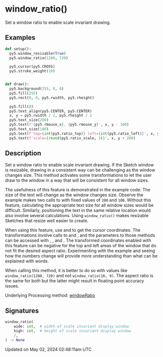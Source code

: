 # window_ratio()

Set a window ratio to enable scale invariant drawing.

## Examples

<div class="example-table">

<div class="example-row"><div class="example-cell-image">

</div><div class="example-cell-code">

```python
def setup():
  py5.window_resizable(True)
  py5.window_ratio(1280, 720)

  py5.cursor(py5.CROSS)
  py5.stroke_weight(10)


def draw():
  py5.background(255, 0, 0)
  py5.fill(255)
  py5.rect(0, 0, py5.rwidth, py5.rheight)

  py5.fill(0)
  py5.text_align(py5.CENTER, py5.CENTER)
  x, y = py5.rwidth / 2, py5.rheight / 2
  py5.text_size(200)
  py5.text(f'{py5.rmouse_x}, {py5.rmouse_y}', x, y - 100)
  py5.text_size(100)
  py5.text(f'top={int(py5.ratio_top)} left={int(py5.ratio_left)}', x, y + 100)
  py5.text(f'scale={round(py5.ratio_scale, 3)}', x, y + 200)
```

</div></div>

</div>

## Description

Set a window ratio to enable scale invariant drawing. If the Sketch window is resizable, drawing in a consistent way can be challenging as the window changes size. This method activates some transformations to let the user draw to the window in a way that will be consistent for all window sizes.

The usefulness of this feature is demonstrated in the example code. The size of the text will change as the window changes size. Observe the example makes two calls to [](sketch_text_size) with fixed values of `200` and `100`. Without this feature, calculating the appropriate text size for all window sizes would be difficult. Similarly, positioning the text in the same relative location would also involve several calculations. Using `window_ratio()` makes resizable Sketches that resize well easier to create.

When using this feature, use [](sketch_rmouse_x) and [](sketch_rmouse_y) to get the cursor coordinates. The transformations involve calls to [](sketch_translate) and [](sketch_scale), and the parameters to those methods can be accessed with [](sketch_ratio_top), [](sketch_ratio_left), and [](sketch_ratio_scale). The transformed coordinates enabled with this feature can be negative for the top and left areas of the window that do not fit the desired aspect ratio. Experimenting with the example and seeing how the numbers change will provide more understanding than what can be explained with words.

When calling this method, it is better to do so with values like `window_ratio(1280, 720)` and not `window_ratio(16, 9)`. The aspect ratio is the same for both but the latter might result in floating point accuracy issues.

Underlying Processing method: [windowRatio](https://processing.org/reference/windowRatio_.html)

## Signatures

```python
window_ratio(
    wide: int,  # width of scale invariant display window
    high: int,  # height of scale invariant display window
    /,
) -> None
```

Updated on May 02, 2024 02:48:11am UTC

